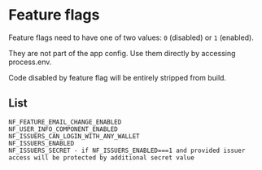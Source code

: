 # Feature flags

Feature flags need to have one of two values: `0` (disabled) or `1` (enabled).

They are not part of the app config. Use them directly by accessing process.env.

Code disabled by feature flag will be entirely stripped from build.

## List

```
NF_FEATURE_EMAIL_CHANGE_ENABLED
NF_USER_INFO_COMPONENT_ENABLED
NF_ISSUERS_CAN_LOGIN_WITH_ANY_WALLET
NF_ISSUERS_ENABLED
NF_ISSUERS_SECRET - if NF_ISSUERS_ENABLED===1 and provided issuer access will be protected by additional secret value
```
